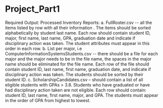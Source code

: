 # Project_Part1
Required Output:
Processed Inventory Reports:
a. FullRoster.csv -- all the items listed by row with all their information . The items should
be sorted alphabetically by student last name. Each row should contain student ID,
major, first name, last name, GPA, graduation date and indicate if disciplinary action was
taken. The student attributes must appear in this order in each row.
b. List per major, i.e ComputerInformationSystemsStudents.csv -- there should be a file for
each major and the major needs to be in the file name, the spaces in the major name
should be eliminated for the file name. Each row of the file should contain student ID,
last name, first name, graduation date, and indicate if disciplinary action was taken. The
students should be sorted by their student ID.
c. ScholarshipCandidates.csv – should contain a list of all eligible students with GPAs > 3.8.
Students who have graduated or have had disciplinary action taken are not eligible. Each
row should contain: student ID, last name, first name, major, and GPA. The students
must appear in the order of GPA from highest to lowest. 
